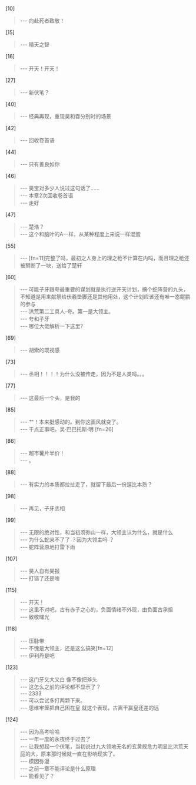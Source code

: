 
[10] 
>--- 向赴死者致敬！<br>

[15] 
>--- 晴天之智<br>

[16] 
>--- 开天！开天！<br>

[27] 
>--- 新伏笔？<br>

[40] 
>--- 经典再现，重现昊和昋分别时的场景<br>

[42] 
>--- 回收卷首语<br>

[44] 
>--- 只有善良如你<br>

[46] 
>--- 昊宝对多少人说过这句话了……<br>
>--- 本章2次回收卷首语<br>
>--- 走好<br>

[47] 
>--- 楚浩？<br>
>--- 这个和脑叶的A一样，从某种程度上来说一样混蛋<br>

[55] 
>--- [fn=11]完整了吗，最初之人身上的理之枪不计算在内吗，而且理之枪还被掰断了一块，送给了楚轩<br>

[60] 
>--- 可能子牙跟夸最重要的谋划就是执行逆开天计划，搞个蛇阵营的九头，不知道是用来献祭给伏羲垫脚还是其他用处，这个计划应该还有唯一态鲲鹏的参与<br>
>--- 洪荒第二工具人-夸。第一是大领主。<br>
>--- 夸和子牙<br>
>--- 哪位大佬解析一下这里?<br>

[69] 
>--- 胡索的既视感<br>

[73] 
>--- 丞相！！！！为什么没被传走，因为不是人类吗。。。<br>

[77] 
>--- 这最后一个头，是我的<br>

[85] 
>--- 艹！本来挺感动的。到你这画风就变了。<br>
>--- 干点正事吧，吴·巴巴托斯·明
[fn=26]<br>

[86] 
>--- 超市薯片半价！<br>
>--- 。<br>

[88] 
>--- 有实力的本质都拉扯走了，就留下最后一份逗比本质？<br>

[98] 
>--- 再见，子牙丞相<br>

[99] 
>--- 无限的绝对性，和当初须弥山一样，大领主认为什么，就是什么<br>
>--- 为什么蛇来不了了 ？因为大领主吗 ？<br>
>--- 蛇阵营原地打雷下雨<br>

[107] 
>--- 昊人自有昊报<br>
>--- 打错了还是啥<br>

[115] 
>--- 开天！<br>
>--- 这里不对吧，古有赤子之心的，负面情绪不外现，由负面古承担<br>
>--- 致敬曙光<br>

[118] 
>--- 压脉带<br>
>--- 不愧是大领主，还是这么搞笑[fn=12]<br>
>--- 伊利丹是吧<br>

[123] 
>--- 这门牙又大又白 像不像把斧头<br>
>--- 这怎么之前的评论都不显示了？<br>
>--- 2333<br>
>--- 可以尝试多打两颗下来。<br>
>--- 思维牢笼把自己困在皇
就这个表现，古离干赢皇还差的远<br>

[124] 
>--- 因为高考哈哈<br>
>--- 一年一度的永夜终于过去了<br>
>--- 让我想起一个伏笔，当初说过九大领地无名的玄黄舰危力明显比洪荒天庭的大，原来那时候就一直在影响现实了。<br>
>--- 模因弥漫<br>
>--- 之前一章不能评论是什么原理<br>
>--- 能看见了？<br>
